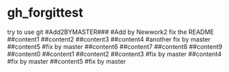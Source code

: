 # gh_forgittest
  try to use git #Add2BYMASTER### #Add by Newwork2
  fix the README
##content1
##content2
##content3
##content4 #another fix by master
##content5 #fix by master
##content6
##content7
##content8
##content9
##content0
##content1
##content2
##content3 #fix by master
##content4 #fix by master
##content5 #fix by master
